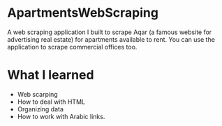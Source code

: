 # ApartmentsWebScraping

A web scraping application I built to scrape Aqar (a famous website for advertising real estate) for apartments available to rent.
You can use the application to scrape commercial offices too.

# What I learned 
- Web scarping
- How to deal with HTML 
- Organizing data
- How to work with Arabic links.
